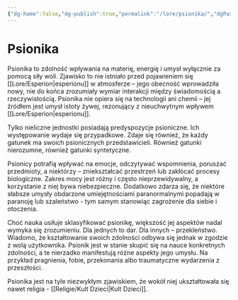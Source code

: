 ```yaml
---
{"dg-home":false,"dg-publish":true,"permalink":"/lore/psionika/","dgPassFrontmatter":true}
---
```


# Psionika

Psionika to zdolność wpływania na materię, energię i umysł wyłącznie za pomocą siły woli. Zjawisko to nie istniało przed pojawieniem się [[Lore/Esperion\|esperionu]] w atmosferze – jego obecność wprowadziła nowy, nie do końca zrozumiały wymiar interakcji między świadomością a rzeczywistością. Psionika nie opiera się na technologii ani chemii – jej źródłem jest umysł istoty żywej, rezonujący z nieuchwytnym wpływem [[Lore/Esperion\|esperionu]].

Tylko nieliczne jednostki posiadają predyspozycje psioniczne. Ich występowanie wydaje się  przypadkowe. Zdaje się również, że każdy gatunek ma swoich psionicznych przedstawicieli. Również gatunki nierozumne, również gatunki syntetyczne. 

Psionicy potrafią wpływać na emocje, odczytywać wspomnienia, poruszać przedmioty, a niektórzy – zniekształcać przestrzeń lub zakłócać procesy biologiczne. Zakres mocy jest różny i często nieprzewidywalny, a korzystanie z niej bywa niebezpieczne. Dodatkowo zdarza się, że niektóre słabsze umysły obdarzone umiejętnościami paranormalnymi popadają w paranoję lub szaleństwo - tym samym stanowiąc zagrożenie dla siebie i otoczenia.

Choć nauka usiłuje sklasyfikować psionikę, większość jej aspektów nadal wymyka się zrozumieniu. Dla jednych to dar. Dla innych – przekleństwo. Wiadomo, że kształtowanie swoich zdolności odbywa się jednak w zgodzie z wolą użytkownika. Psionik jest w stanie skupić się na nauce konkretnych zdolności, a te nierzadko manifestują różne aspekty jego umysłu. Na przykład pragnienia, fobie, przekonania albo traumatyczne wydarzenia z przeszłości.

Psionika jest na tyle niezwykłym zjawiskiem, że wokół niej ukształtowała się nawet religia - [[Religie/Kult Dzieci\|Kult Dzieci]].